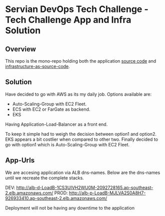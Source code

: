 # Servian DevOps Tech Challenge - Tech Challenge App and Infra Solution


## Overview

This repo is the mono-repo holding both the application [source code](app) and [infrastructure-as-source-code](infra).

## Solution

Have decided to go with AWS as its my daily job. Options available are:

* Auto-Scaling-Group with EC2 Fleet.
* ECS with EC2 or FarGate as backend.
* EKS 

Having Application-Load-Balancer as a front end.

To keep it simple had to weigh the decision between option1 and option2. EKS appears a bit costlier when compared to other two. Finally decided to go with option1 which is Auto-Scaling-Group with EC2 Fleet.

## App-Urls

We are accesing application via ALB dns-names. Below are the dns-names until we recreate the complete stacks.

DEV: http://alb-d-LoadB-1CS3UIVH2WU0M-2092728165.ap-southeast-2.elb.amazonaws.com/
PROD: http://alb-p-LoadB-MJLVA2S0A8H7-926933410.ap-southeast-2.elb.amazonaws.com/

Deployment will not be having any downtime to the application